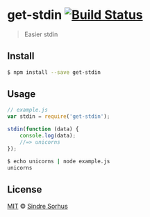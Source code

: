 # get-stdin [![Build Status](https://travis-ci.org/sindresorhus/get-stdin.svg?branch=master)](https://travis-ci.org/sindresorhus/get-stdin)

> Easier stdin


## Install

```bash
$ npm install --save get-stdin
```


## Usage

```js
// example.js
var stdin = require('get-stdin');

stdin(function (data) {
	console.log(data);
	//=> unicorns
});
```

```bash
$ echo unicorns | node example.js
unicorns
```


## License

[MIT](http://opensource.org/licenses/MIT) © [Sindre Sorhus](http://sindresorhus.com)
